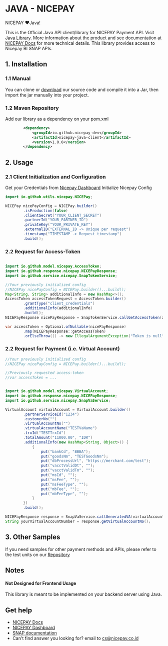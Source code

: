 # JAVA - NICEPAY

NICEPAY ❤️Java!

This is the Official Java API client/library for NICEPAY Payment API. Visit [Java Library](https://github.com/nicepay-dev/java-nicepay). 
More information about the product and see documentation at [NICEPAY Docs](https://docs.nicepay.co.id/) for more technical details.
This library provides access to Nicepay BI SNAP APIs.


## 1. Installation
### 1.1 Manual
You can clone or [download](https://github.com/nicepay-dev/java-nicepay) our source code and compile it into a Jar, 
then import the jar manually into your project.
### 1.2 Maven Repository
Add our library as a dependency on your pom.xml
```xml
		<dependency>
			<groupId>io.github.nicepay-dev</groupId>
			<artifactId>nicepay-java-client</artifactId>
			<version>1.0.0</version>
		</dependency>
```

## 2. Usage
### 2.1 Client Initialization and Configuration
Get your Credentials from [Nicepay Dashboard](https://bo.nicepay.co.id/)
Initialize Nicepay Config

```java
import io.github.utils.nicepay.NICEPay;

NICEPay nicePayConfig = NICEPay.builder()
        .isProduction(false)
        .clientSecret("YOUR_CLIENT_SECRET")
        .partnerId("YOUR_PARTNER_ID")
        .privateKey("YOUR_PRIVATE_KEY")
        .externalID("EXTERNAL_ID -> Unique per request")
        .timestamp("TIMESTAMP -> Request timestamp")
        .build();
```

### 2.2 Request for Access-Token

```java

import io.github.model.nicepay.AccessToken;
import io.github.response.nicepay.NICEPayResponse;
import io.github.service.nicepay.SnapTokenService;

//Your previously initialized config
//NICEPay nicePayConfig = NICEPay.builder()...build();
Map<String, String> additionalInfo = new HashMap<>();
AccessToken accessTokenRequest = AccessToken.builder()
        .grantType("client_credentials")
        .additionalInfo(additionalInfo)
        .build();
NICEPayResponse nicePayResponse = SnapTokenService.callGetAccessToken(accessTokenRequest, nicePayConfig);

var accessToken = Optional.ofNullable(nicePayResponse)
        .map(NICEPayResponse::getAccessToken)
        .orElseThrow(() -> new IllegalArgumentException("Token is null"));
```

### 2.2 Request for Payment (i.e. Virtual Account)

```java
//Your previously initialized config
//NICEPay nicePayConfig = NICEPay.builder()...build();

//Previously requested access-token
//var accessToken = ...


import io.github.model.nicepay.VirtualAccount;
import io.github.response.nicepay.NICEPayResponse;
import io.github.service.nicepay.SnapVaService;

VirtualAccount virtualAccount = VirtualAccount.builder()
        .partnerServiceId("1234")
        .customerNo("")
        .virtualAccountNo("")
        .virtualAccountName("TESTVaName")
        .trxId("TESTTrxId")
        .totalAmount("11000.00", "IDR")
        .additionalInfo(new HashMap<String, Object>() {
            {
                put("bankCd", "BBBA");
                put("goodsNm", "TESTGoodsNm");
                put("dbProcessUrl", "https://merchant.com/test");
                put("vacctValidDt", "");
                put("vacctValidTm", "");
                put("msId", "");
                put("msFee", "");
                put("msFeeType", "");
                put("mbFee", "");
                put("mbFeeType", "");
            }
        })
        .build();

NICEPayResponse response = SnapVaService.callGeneratedVA(virtualAccount, accessToken, nicePayConfig);
String yourVirtualAccountNumber = response.getVirtualAccountNo();
```
## 3. Other Samples
If you need samples for other payment methods and APIs, 
please refer to the test units on our [Repository](https://github.com/nicepay-dev/java-nicepay/tree/main/src/test/java/com/nicepay/client)

## Notes
#### Not Designed for Frontend Usage
This library is meant to be implemented on your backend server using Java.

## Get help

- [NICEPAY Docs](https://docs.nicepay.co.id/)
- [NICEPAY Dashboard ](https://bo.nicepay.co.id/)
- [SNAP documentation](https://docs.nicepay.co.id/nicepay-api-snap)
- Can't find answer you looking for? email to [cs@nicepay.co.id](mailto:cs@nicepay.co.id)

